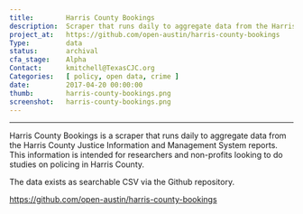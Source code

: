```yaml
---
title:        Harris County Bookings
description:  Scraper that runs daily to aggregate data from the Harris County Justice Information and Management System reports
project_at:   https://github.com/open-austin/harris-county-bookings
Type:         data
status:       archival
cfa_stage:    Alpha
Contact:      kmitchell@TexasCJC.org
Categories:   [ policy, open data, crime ]
date:         2017-04-20 00:00:00
thumb:        harris-county-bookings.png
screenshot:   harris-county-bookings.png
---
```


*****************

Harris County Bookings is a scraper that runs daily to aggregate data from the Harris County Justice Information and Management System reports. This information is intended for researchers and non-profits looking to do studies on policing in Harris County.

The data exists as searchable CSV via the Github repository.

https://github.com/open-austin/harris-county-bookings
